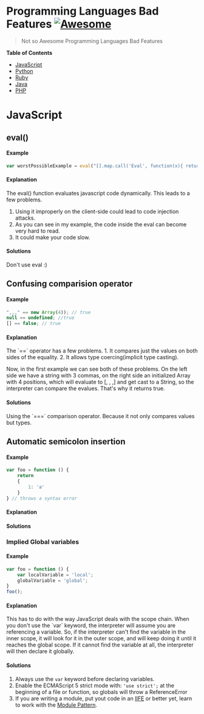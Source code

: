 # Programming Languages Bad Features [![Awesome](https://cdn.rawgit.com/sindresorhus/awesome/d7305f38d29fed78fa85652e3a63e154dd8e8829/media/badge.svg)](https://github.com/sindresorhus/awesome)

> Not so Awesome Programming Languages Bad Features

**Table of Contents**

- [JavaScript](#javascript)
- [Python](#python)
- [Ruby](#ruby)
- [Java](#java)
- [PHP](#php)

# JavaScript

## eval()

#### Example

```javascript
var worstPossibleExample = eval("[].map.call('Eval', function(x){ return x;}).reverse().join('')");
```
#### Explanation
The eval() function evaluates javascript code dynamically. This leads to a few problems.

1. Using it improperly on the client-side could lead to code injection attacks.
2. As you can see in my example, the code inside the eval can become very hard to read.
3. It could make your code slow.

#### Solutions
Don't use eval :)

## Confusing comparision operator

#### Example

```javascript
",,," == new Array(4)); // true
null == undefined; //true
[] == false; // true
```

#### Explanation
<p>
The `==` operator has a few problems.
1. It compares just the values on both sides of the equality.
2. It allows type coercing(implicit type casting).

Now, in the first example we can see both of these problems. 
On the left side we have a string with 3 commas, on the right 
side an initialized Array with 4 positions, which will evaluate 
to [, , ,] and get cast to a String, so the interpreter can compare 
the evalues. That's why it returns true.
</p>

#### Solutions
<p>
Using the `===` comparison operator.
Because it not only compares values but types.
<p>

## Automatic semicolon insertion

#### Example

```javascript
var foo = function () {
	return
	{
		1: 'a'
	}
} // throws a syntax error
```

#### Explanation
#### Solutions

### Implied Global variables

#### Example

```javascript
var foo = function () {
	var localVariable = 'local';
	globalVariable = 'global';
}
foo();
```

#### Explanation
<p>
This has to do with the way JavaScript deals with
the scope chain. When you don't use the `var` keyword,
the interpreter will assume you are referencing a variable.
So, if the interpreter can't find the variable in the inner scope,
it will look for it in the outer scope, and will keep doing it until
it reaches the global scope. If it cannot find the variable at all,
the interpreter will then declare it globally.
</p>

#### Solutions
1. Always use the `var` keyword before declaring variables.
2. Enable the ECMAScript 5 strict mode with: `'use strict';`
at the beginning of a file or function, so globals will throw
a ReferenceError
3. If you are writing a module, put yout code in an [IIFE](https://en.wikipedia.org/wiki/Immediately-invoked_function_expression) or better yet, learn to work with the [Module Pattern](https://addyosmani.com/resources/essentialjsdesignpatterns/book/#modulepatternjavascript).
